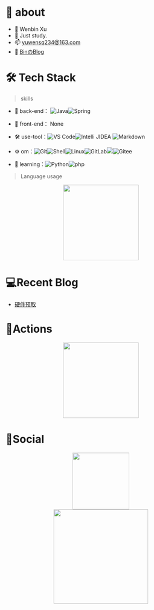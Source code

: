 # 🚀 about

- 🤔 Wenbin Xu
- 💬 Just study.
- 📫 yuwensq234@163.com
- 🚀 [BinのBlog](https://yuwensq.github.io/)


# 🛠 Tech Stack

> skills

- 🔭 back-end： ![Java](https://img.shields.io/badge/-Java-gray?style=flat-circle&logo=java)![Spring](https://img.shields.io/badge/-Spring-green?style=flat-circle&logo=spring)
- 👯 front-end： None

- :hammer_and_wrench: use-tool：![VS Code](https://img.shields.io/badge/-VSCode-blue?style=flat-circle&logo=VSCode)![Intelli JIDEA](https://img.shields.io/badge/-IntelliJIDEA-black?style=flat-circle&logo=IntelliJIDEA) ![Markdown](https://img.shields.io/badge/-Markdown-black?style=flat-circle&logo=markdown)

- ⚙️ om：![Git](https://img.shields.io/badge/-Git-yellow?style=flat-circle&logo=git)![Shell](https://img.shields.io/badge/-Shell-red?style=flat-circle&logo=shell)![Linux](https://img.shields.io/badge/-Linux-gray?style=flat-circle&logo=Linux)![GitLab](https://img.shields.io/badge/-GitLab-orange?style=flat-circle&logo=GitLab)![](https://img.shields.io/badge/-GitHub-black?style=flat-circle&logo=GitHub)![Gitee](https://img.shields.io/badge/-Gitee-red?style=flat-circle&logo=Gitee)

- 🌱 learning：![Python](https://img.shields.io/badge/-Python-yellow?style=flat-circle&logo=Python)![php](https://img.shields.io/badge/-php-green?style=flat-circle&logo=php)

  
> Language usage

<div align="center">
    <img height="200px" src="https://github-readme-stats-api-holic-x.vercel.app/api/top-langs/?username=yuwensq&theme=gruvbox_light&layout=compact"/>
</div>


# 💻Recent Blog

<!-- BLOG-POST-LIST:START -->
- [硬件预取](https://yuwensq.github.io/2022/12/15/%E7%A1%AC%E4%BB%B6%E9%A2%84%E5%8F%96/#more)
<!-- BLOG-POST-LIST:END -->



# 🔭Actions

<div align="center">
    <img height="200px" src="https://github-readme-streak-stats.herokuapp.com/?user=yuwensq"/>
</div>


# 🌱Social

<div align="center">
    <img height="150px" src="https://github-profile-trophy.vercel.app/?username=yuwensq&&title=MultiLanguage,Repositories,Commits&column=3&margin-w=30&margin-h=15"/>
</div>

<div align="center">
  <img height="250px" src="https://stats.justsong.cn/api/github?username=yuwensq"/>
 </div>
